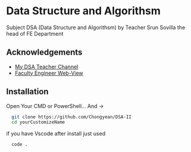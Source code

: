 # Data Structure and Algorithsm

Subject DSA (Data Structure and Algorithsm) by Teacher Srun Sovilla the head of FE Department


## Acknowledgements

 - [My DSA Teacher Channel](https://www.youtube.com/@sovilasrun)
 - [Faculty Engineer Web-View](https://www.fe.rupp.edu.kh/)

## Installation

Open Your CMD or PowerShell...
And ->

```bash
  git clone https://github.com/Chongyean/DSA-II
  cd yourCustomizeName
```
if you have Vscode after install just used
```bash
  code .
```
    